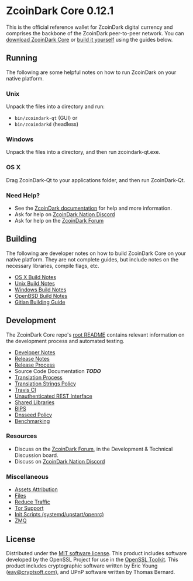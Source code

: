 ZcoinDark Core 0.12.1
=====================

This is the official reference wallet for ZcoinDark digital currency and comprises the backbone of the ZcoinDark peer-to-peer network. You can [download ZcoinDark Core](https://www.zcoindark.org/downloads/) or [build it yourself](#building) using the guides below.

Running
---------------------
The following are some helpful notes on how to run ZcoinDark on your native platform.

### Unix

Unpack the files into a directory and run:

- `bin/zcoindark-qt` (GUI) or
- `bin/zcoindarkd` (headless)

### Windows

Unpack the files into a directory, and then run zcoindark-qt.exe.

### OS X

Drag ZcoinDark-Qt to your applications folder, and then run ZcoinDark-Qt.

### Need Help?

* See the [ZcoinDark documentation](https://dashpay.atlassian.net/wiki/display/DOC)
for help and more information.
* Ask for help on [ZcoinDark Nation Discord](http://zcoindarkchat.org)
* Ask for help on the [ZcoinDark Forum](https://zcoindark.org/forum)

Building
---------------------
The following are developer notes on how to build ZcoinDark Core on your native platform. They are not complete guides, but include notes on the necessary libraries, compile flags, etc.

- [OS X Build Notes](build-osx.md)
- [Unix Build Notes](build-unix.md)
- [Windows Build Notes](build-windows.md)
- [OpenBSD Build Notes](build-openbsd.md)
- [Gitian Building Guide](gitian-building.md)

Development
---------------------
The ZcoinDark Core repo's [root README](/README.md) contains relevant information on the development process and automated testing.

- [Developer Notes](developer-notes.md)
- [Release Notes](release-notes.md)
- [Release Process](release-process.md)
- Source Code Documentation ***TODO***
- [Translation Process](translation_process.md)
- [Translation Strings Policy](translation_strings_policy.md)
- [Travis CI](travis-ci.md)
- [Unauthenticated REST Interface](REST-interface.md)
- [Shared Libraries](shared-libraries.md)
- [BIPS](bips.md)
- [Dnsseed Policy](dnsseed-policy.md)
- [Benchmarking](benchmarking.md)

### Resources
* Discuss on the [ZcoinDark Forum](https://zcoindark.org/forum), in the Development & Technical Discussion board.
* Discuss on [ZcoinDark Nation Discord](http://zcoindarkchat.org)

### Miscellaneous
- [Assets Attribution](assets-attribution.md)
- [Files](files.md)
- [Reduce Traffic](reduce-traffic.md)
- [Tor Support](tor.md)
- [Init Scripts (systemd/upstart/openrc)](init.md)
- [ZMQ](zmq.md)

License
---------------------
Distributed under the [MIT software license](/COPYING).
This product includes software developed by the OpenSSL Project for use in the [OpenSSL Toolkit](https://www.openssl.org/). This product includes
cryptographic software written by Eric Young ([eay@cryptsoft.com](mailto:eay@cryptsoft.com)), and UPnP software written by Thomas Bernard.
